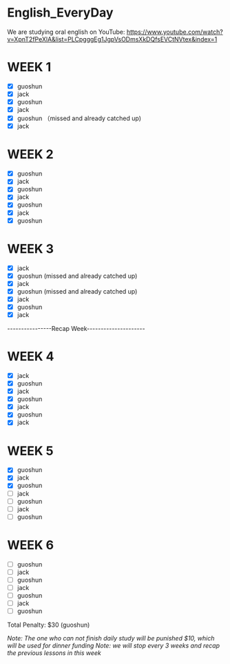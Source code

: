# English_EveryDay
We are studying oral english on YouTube: https://www.youtube.com/watch?v=XpnT2fPeXlA&list=PLCpgggEg1JgpVsODmsXkDQfsEVCtNVtex&index=1

# WEEK 1
- [x] guoshun
- [x] jack
- [x] guoshun
- [x] jack
- [x] guoshun （missed and already catched up)
- [x] jack

# WEEK 2
- [x] guoshun   
- [x] jack
- [x] guoshun
- [x] jack
- [x] guoshun
- [x] jack
- [x] guoshun

# WEEK 3
- [x] jack 
- [x] guoshun (missed and already catched up)
- [x] jack
- [x] guoshun (missed and already catched up)
- [x] jack
- [x] guoshun
- [x] jack

----------------Recap Week---------------------


# WEEK 4
- [x] jack
- [x] guoshun 
- [x] jack
- [x] guoshun
- [x] jack
- [x] guoshun
- [x] jack

# WEEK 5
- [x] guoshun 
- [x] jack
- [x] guoshun 
- [ ] jack
- [ ] guoshun
- [ ] jack
- [ ] guoshun

# WEEK 6
- [ ] guoshun 
- [ ] jack
- [ ] guoshun 
- [ ] jack
- [ ] guoshun
- [ ] jack
- [ ] guoshun

Total Penalty: $30 (guoshun)

*Note: The one who can not finish daily study will be punished $10, which will be used for dinner funding*
*Note: we will stop every 3 weeks and recap the previous lessons in this week*
